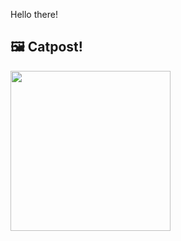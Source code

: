 Hello there!



## 🖼️ Catpost!

<sub>
    <img src="https://cdn2.thecatapi.com/images/wmnMlbFXp.jpg" height="256">
</sub>

